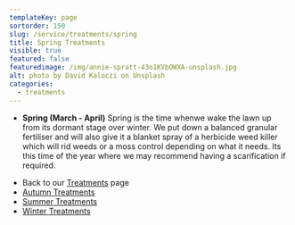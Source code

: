 ```yaml
---
templateKey: page
sortorder: 150
slug: /service/treatments/spring
title: Spring Treatments
visible: true
featured: false
featuredimage: /img/annie-spratt-43o1KVbOWXA-unsplash.jpg
alt: photo by David Kaloczi on Unsplash
categories:
  - treatments
---
```


* **Spring  (March - April)**
  Spring is the time whenwe wake the lawn up from its dormant stage over winter.  We put down a balanced granular fertiliser and will also give it a blanket spray of a herbicide weed killer which will rid weeds or a moss control depending on what it needs.  Its this time of the year where we may recommend having a scarification if required.


- Back to our [Treatments](/service/treatments) page
- [Autumn Treatments](/service/treatments/autumn)
- [Summer Treatments](/service/treatments/summer)
- [Winter Treatments](/service/treatments/winter)